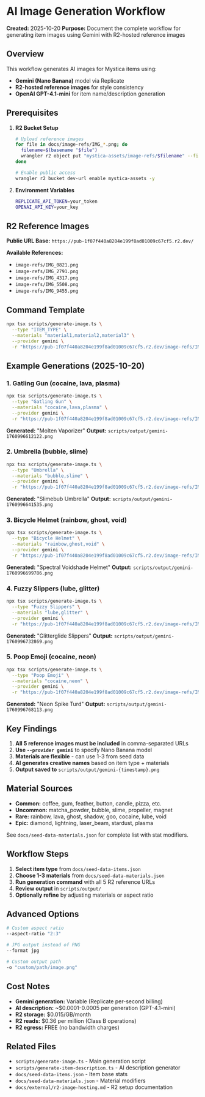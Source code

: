 # AI Image Generation Workflow

**Created:** 2025-10-20
**Purpose:** Document the complete workflow for generating item images using Gemini with R2-hosted reference images

## Overview

This workflow generates AI images for Mystica items using:
- **Gemini (Nano Banana)** model via Replicate
- **R2-hosted reference images** for style consistency
- **OpenAI GPT-4.1-mini** for item name/description generation

## Prerequisites

1. **R2 Bucket Setup**
   ```bash
   # Upload reference images
   for file in docs/image-refs/IMG_*.png; do
     filename=$(basename "$file")
     wrangler r2 object put "mystica-assets/image-refs/$filename" --file="$file" --remote
   done

   # Enable public access
   wrangler r2 bucket dev-url enable mystica-assets -y
   ```

2. **Environment Variables**
   ```bash
   REPLICATE_API_TOKEN=your_token
   OPENAI_API_KEY=your_key
   ```

## R2 Reference Images

**Public URL Base:** `https://pub-1f07f440a8204e199f8ad01009c67cf5.r2.dev/`

**Available References:**
- `image-refs/IMG_0821.png`
- `image-refs/IMG_2791.png`
- `image-refs/IMG_4317.png`
- `image-refs/IMG_5508.png`
- `image-refs/IMG_9455.png`

## Command Template

```bash
npx tsx scripts/generate-image.ts \
  --type "ITEM_TYPE" \
  --materials "material1,material2,material3" \
  --provider gemini \
  -r "https://pub-1f07f440a8204e199f8ad01009c67cf5.r2.dev/image-refs/IMG_0821.png,https://pub-1f07f440a8204e199f8ad01009c67cf5.r2.dev/image-refs/IMG_2791.png,https://pub-1f07f440a8204e199f8ad01009c67cf5.r2.dev/image-refs/IMG_4317.png,https://pub-1f07f440a8204e199f8ad01009c67cf5.r2.dev/image-refs/IMG_5508.png,https://pub-1f07f440a8204e199f8ad01009c67cf5.r2.dev/image-refs/IMG_9455.png"
```

## Example Generations (2025-10-20)

### 1. Gatling Gun (cocaine, lava, plasma)
```bash
npx tsx scripts/generate-image.ts \
  --type "Gatling Gun" \
  --materials "cocaine,lava,plasma" \
  --provider gemini \
  -r "https://pub-1f07f440a8204e199f8ad01009c67cf5.r2.dev/image-refs/IMG_0821.png,https://pub-1f07f440a8204e199f8ad01009c67cf5.r2.dev/image-refs/IMG_2791.png,https://pub-1f07f440a8204e199f8ad01009c67cf5.r2.dev/image-refs/IMG_4317.png,https://pub-1f07f440a8204e199f8ad01009c67cf5.r2.dev/image-refs/IMG_5508.png,https://pub-1f07f440a8204e199f8ad01009c67cf5.r2.dev/image-refs/IMG_9455.png"
```
**Generated:** "Molten Vaporizer"
**Output:** `scripts/output/gemini-1760996612122.png`

### 2. Umbrella (bubble, slime)
```bash
npx tsx scripts/generate-image.ts \
  --type "Umbrella" \
  --materials "bubble,slime" \
  --provider gemini \
  -r "https://pub-1f07f440a8204e199f8ad01009c67cf5.r2.dev/image-refs/IMG_0821.png,https://pub-1f07f440a8204e199f8ad01009c67cf5.r2.dev/image-refs/IMG_2791.png,https://pub-1f07f440a8204e199f8ad01009c67cf5.r2.dev/image-refs/IMG_4317.png,https://pub-1f07f440a8204e199f8ad01009c67cf5.r2.dev/image-refs/IMG_5508.png,https://pub-1f07f440a8204e199f8ad01009c67cf5.r2.dev/image-refs/IMG_9455.png"
```
**Generated:** "Slimebub Umbrella"
**Output:** `scripts/output/gemini-1760996641535.png`

### 3. Bicycle Helmet (rainbow, ghost, void)
```bash
npx tsx scripts/generate-image.ts \
  --type "Bicycle Helmet" \
  --materials "rainbow,ghost,void" \
  --provider gemini \
  -r "https://pub-1f07f440a8204e199f8ad01009c67cf5.r2.dev/image-refs/IMG_0821.png,https://pub-1f07f440a8204e199f8ad01009c67cf5.r2.dev/image-refs/IMG_2791.png,https://pub-1f07f440a8204e199f8ad01009c67cf5.r2.dev/image-refs/IMG_4317.png,https://pub-1f07f440a8204e199f8ad01009c67cf5.r2.dev/image-refs/IMG_5508.png,https://pub-1f07f440a8204e199f8ad01009c67cf5.r2.dev/image-refs/IMG_9455.png"
```
**Generated:** "Spectral Voidshade Helmet"
**Output:** `scripts/output/gemini-1760996699786.png`

### 4. Fuzzy Slippers (lube, glitter)
```bash
npx tsx scripts/generate-image.ts \
  --type "Fuzzy Slippers" \
  --materials "lube,glitter" \
  --provider gemini \
  -r "https://pub-1f07f440a8204e199f8ad01009c67cf5.r2.dev/image-refs/IMG_0821.png,https://pub-1f07f440a8204e199f8ad01009c67cf5.r2.dev/image-refs/IMG_2791.png,https://pub-1f07f440a8204e199f8ad01009c67cf5.r2.dev/image-refs/IMG_4317.png,https://pub-1f07f440a8204e199f8ad01009c67cf5.r2.dev/image-refs/IMG_5508.png,https://pub-1f07f440a8204e199f8ad01009c67cf5.r2.dev/image-refs/IMG_9455.png"
```
**Generated:** "Glitterglide Slippers"
**Output:** `scripts/output/gemini-1760996732869.png`

### 5. Poop Emoji (cocaine, neon)
```bash
npx tsx scripts/generate-image.ts \
  --type "Poop Emoji" \
  --materials "cocaine,neon" \
  --provider gemini \
  -r "https://pub-1f07f440a8204e199f8ad01009c67cf5.r2.dev/image-refs/IMG_0821.png,https://pub-1f07f440a8204e199f8ad01009c67cf5.r2.dev/image-refs/IMG_2791.png,https://pub-1f07f440a8204e199f8ad01009c67cf5.r2.dev/image-refs/IMG_4317.png,https://pub-1f07f440a8204e199f8ad01009c67cf5.r2.dev/image-refs/IMG_5508.png,https://pub-1f07f440a8204e199f8ad01009c67cf5.r2.dev/image-refs/IMG_9455.png"
```
**Generated:** "Neon Spike Turd"
**Output:** `scripts/output/gemini-1760996768113.png`

## Key Findings

1. **All 5 reference images must be included** in comma-separated URLs
2. **Use `--provider gemini`** to specify Nano Banana model
3. **Materials are flexible** - can use 1-3 from seed data
4. **AI generates creative names** based on item type + materials
5. **Output saved to** `scripts/output/gemini-{timestamp}.png`

## Material Sources

- **Common:** coffee, gum, feather, button, candle, pizza, etc.
- **Uncommon:** matcha_powder, bubble, slime, propeller, magnet
- **Rare:** rainbow, lava, ghost, shadow, goo, cocaine, lube, void
- **Epic:** diamond, lightning, laser_beam, stardust, plasma

See `docs/seed-data-materials.json` for complete list with stat modifiers.

## Workflow Steps

1. **Select item type** from `docs/seed-data-items.json`
2. **Choose 1-3 materials** from `docs/seed-data-materials.json`
3. **Run generation command** with all 5 R2 reference URLs
4. **Review output** in `scripts/output/`
5. **Optionally refine** by adjusting materials or aspect ratio

## Advanced Options

```bash
# Custom aspect ratio
--aspect-ratio "2:3"

# JPG output instead of PNG
--format jpg

# Custom output path
-o "custom/path/image.png"
```

## Cost Notes

- **Gemini generation:** Variable (Replicate per-second billing)
- **AI description:** ~$0.0001-0.0005 per generation (GPT-4.1-mini)
- **R2 storage:** $0.015/GB/month
- **R2 reads:** $0.36 per million (Class B operations)
- **R2 egress:** FREE (no bandwidth charges)

## Related Files

- `scripts/generate-image.ts` - Main generation script
- `scripts/generate-item-description.ts` - AI description generator
- `docs/seed-data-items.json` - Item base stats
- `docs/seed-data-materials.json` - Material modifiers
- `docs/external/r2-image-hosting.md` - R2 setup documentation
